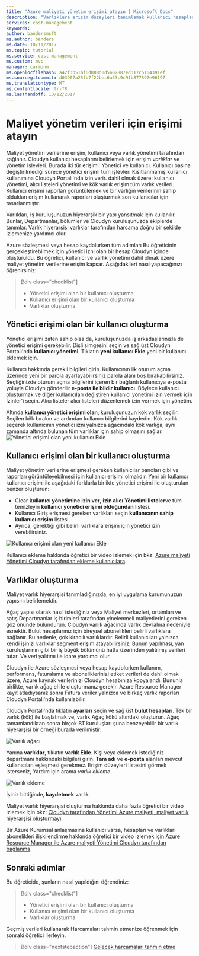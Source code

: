 ```yaml
---
title: "Azure maliyeti yönetim erişimi atayın | Microsoft Docs"
description: "Varlıklara erişim düzeyleri tanımlamak kullanıcı hesapları ile yönetim verilerini maliyet erişimi atayın."
services: cost-management
keywords: 
author: bandersmsft
ms.author: banders
ms.date: 10/11/2017
ms.topic: tutorial
ms.service: cost-management
ms.custom: mvc
manager: carmonm
ms.openlocfilehash: a42f3b51bf6d888d0d5602887ed317c6164391ef
ms.sourcegitcommit: d03907a25fb7f22bec6a33c9c91b877897e96197
ms.translationtype: MT
ms.contentlocale: tr-TR
ms.lasthandoff: 10/12/2017
---
```

# <a name="assign-access-to-cost-management-data"></a>Maliyet yönetim verileri için erişimi atayın

Maliyet yönetim verilerine erişim, kullanıcı veya varlık yönetimi tarafından sağlanır. Cloudyn kullanıcı hesaplarını belirlemek için erişim *varlıklar* ve yönetim işlevleri. Burada iki tür erişimi: Yönetici ve kullanıcı. Kullanıcı başına değiştirilmediği sürece yönetici erişimi tüm işlevleri Kısıtlanmamış kullanıcı kullanımına Cloudyn Portalı'nda izin verir. dahil olmak üzere: kullanıcı yönetimi, alıcı listeleri yönetimi ve kök varlık erişim tüm varlık verileri. Kullanıcı erişimi raporları görüntülemek ve bir varlığın verilerinin sahip oldukları erişim kullanarak raporları oluşturmak son kullanıcılar için tasarlanmıştır.

Varlıkları, iş kuruluşunuzun hiyerarşik bir yapı yansıtmak için kullanılır. Bunlar, Departmanlar, bölümler ve Cloudyn kuruluşunuzda ekiplerde tanımlar. Varlık hiyerarşisi varlıklar tarafından harcama doğru bir şekilde izlemenize yardımcı olur.

Azure sözleşmesi veya hesap kaydolurken tüm adımları Bu öğreticinin gerçekleştirebilmek için yönetici izni olan bir hesap Cloudyn içinde oluşturuldu. Bu öğretici, kullanıcı ve varlık yönetimi dahil olmak üzere maliyet yönetim verilerine erişim kapsar. Aşağıdakileri nasıl yapacağınızı öğrenirsiniz:

> [!div class="checklist"]
> * Yönetici erişimi olan bir kullanıcı oluşturma
> * Kullanıcı erişimi olan bir kullanıcı oluşturma
> * Varlıklar oluşturma



## <a name="create-a-user-with-admin-access"></a>Yönetici erişimi olan bir kullanıcı oluşturma

Yönetici erişimi zaten sahip olsa da, kuruluşunuzda iş arkadaşlarınızla de yönetici erişimi gerekebilir. Dişli simgesini seçin ve sağ üst Cloudyn Portalı'nda **kullanıcı yönetimi**. Tıklatın **yeni kullanıcı Ekle** yeni bir kullanıcı eklemek için.

Kullanıcı hakkında gerekli bilgileri girin. Kullanıcının ilk oturum açma üzerinde yeni bir parola ayarlayabilirsiniz parola alanı boş bırakabilirsiniz. Seçtiğinizde oturum açma bilgilerini içeren bir bağlantı kullanıcıya e-posta yoluyla Cloudyn gönderilir **e-posta ile bildir kullanıcı**. Böylece kullanıcı oluşturmak ve diğer kullanıcıları değiştiren kullanıcı yönetimi izin vermek için İzinler'i seçin. Alıcı listeler alıcı listeleri düzenlemek izin vermek için yönetim.

Altında **kullanıcı yönetici erişimi olan**, kuruluşunuzun kök varlık seçilir. Seçilen kök bırakın ve ardından kullanıcı bilgilerini kaydedin. Kök varlık seçerek kullanıcının yönetici izni yalnızca ağacındaki kök varlığa, aynı zamanda altında bulunan tüm varlıklar için sahip olmasını sağlar.  
  ![Yönetici erişimi olan yeni kullanıcı Ekle](.\media\tutorial-user-access\new-admin-access.png)

## <a name="create-a-user-with-user-access"></a>Kullanıcı erişimi olan bir kullanıcı oluşturma
Maliyet yönetim verilerine erişmesi gereken kullanıcılar panoları gibi ve raporları görüntüleyebilmesi için kullanıcı erişimi olmalıdır. Yeni bir kullanıcı kullanıcı erişimi ile aşağıdaki farklarla birlikte yönetici erişimi ile oluşturulan benzer oluşturun:

- Clear **kullanıcı yönetimine izin ver**, **izin alıcı Yönetimi listeler**ve tüm temizleyin **kullanıcı yönetici erişimi olduğundan** listesi.
- Kullanıcı Giriş erişmesi gereken varlıkları seçin **kullanıcının sahip kullanıcı erişim** listesi.
- Ayrıca, gerektiği gibi belirli varlıklara erişim için yönetici izin verebilirsiniz.

![Kullanıcı erişimi olan yeni kullanıcı Ekle](.\media\tutorial-user-access\new-user-access.png)

Kullanıcı ekleme hakkında öğretici bir video izlemek için bkz: [Azure maliyeti Yönetimi Cloudyn tarafından ekleme kullanıcılara](https://youtu.be/Nzn7GLahx30).

## <a name="create-entities"></a>Varlıklar oluşturma

Maliyet varlık hiyerarşisi tanımladığınızda, en iyi uygulama kurumunuzun yapısını belirlemektir.

Ağaç yapısı olarak nasıl istediğiniz veya Maliyet merkezleri, ortamları ve satış Departmanlar iş birimleri tarafından yinelenmeli maliyetlerini gereken göz önünde bulundurun. Cloudyn varlık ağacında varlık devralma nedeniyle esnektir. Bulut hesaplarınız için bireysel abonelikleri belirli varlıklara bağlanır. Bu nedenle, çok kiracılı varlıklardır. Belirli kullanıcıları yalnızca kendi işinizi varlıklar segment erişim atayabilirsiniz. Bunun yapılması, yan kuruluşlarının gibi bir iş büyük bölümünü hatta üzerinden yalıtılmış verileri tutar. Ve veri yalıtımı ile idare yardımcı olur.  

Cloudyn ile Azure sözleşmesi veya hesap kaydolurken kullanım, performans, faturalama ve aboneliklerinizi etiket verileri de dahil olmak üzere, Azure kaynak verilerinizi Cloudyn hesabınıza kopyalandı. Bununla birlikte, varlık ağaç el ile oluşturmanız gerekir. Azure Resource Manager kayıt atladıysanız sonra Fatura veriler yalnızca ve birkaç varlık raporları Cloudyn Portalı'nda kullanılabilir.

Cloudyn Portalı'nda tıklatın **ayarları** seçin ve sağ üst **bulut hesapları**. Tek bir varlık (kök) ile başlatmak ve, varlık Ağaç kökü altındaki oluşturun. Ağaç tamamlandıktan sonra birçok BT kuruluşları şuna benzeyebilir bir varlık hiyerarşisi bir örneği burada verilmiştir:

![Varlık ağacı](.\media\tutorial-user-access\entity-tree.png)

Yanına **varlıklar**, tıklatın **varlık Ekle**. Kişi veya eklemek istediğiniz departmanı hakkındaki bilgileri girin. **Tam adı** ve **e-posta** alanları mevcut kullanıcıları eşleşmesi gerekmez. Erişim düzeyleri listesini görmek isterseniz, Yardım için arama *varlık ekleme*.

![Varlık ekleme](.\media\tutorial-user-access\add-entity.png)

İşiniz bittiğinde, **kaydetmek** varlık.


Maliyet varlık hiyerarşisi oluşturma hakkında daha fazla öğretici bir video izlemek için bkz: [Cloudyn tarafından Yönetimi Azure maliyeti, maliyet varlık hiyerarşisi oluşturmayı](https://youtu.be/dAd9G7u0FmU).

Bir Azure Kurumsal anlaşmasına kullanıcı varsa, hesapları ve varlıkları abonelikleri ilişkilendirme hakkında öğretici bir video izlemek [için Azure Resource Manager ile Azure maliyeti Yönetimi Cloudyn tarafından bağlanma](https://youtu.be/oCIwvfBB6kk).

## <a name="next-steps"></a>Sonraki adımlar

Bu öğreticide, şunların nasıl yapıldığını öğrendiniz:

> [!div class="checklist"]
> * Yönetici erişimi olan bir kullanıcı oluşturma
> * Kullanıcı erişimi olan bir kullanıcı oluşturma
> * Varlıklar oluşturma

Geçmiş verileri kullanarak Harcamaları tahmin etmenize öğrenmek için sonraki öğretici ilerleyin.

> [!div class="nextstepaction"]
> [Gelecek harcamaları tahmin etme](tutorial-forecast-spending.md)
